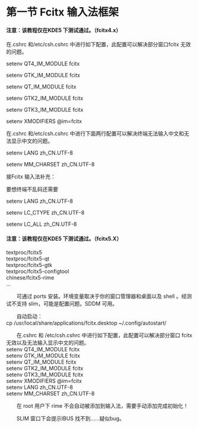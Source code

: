 # 第一节 Fcitx 输入法框架

#### 注意：该教程仅在KDE5 下测试通过。（fcitx4.x） <a href="zhu-yi-gai-jiao-cheng-jin-zai-kde5-xia-ce-shi-tong-guo" id="zhu-yi-gai-jiao-cheng-jin-zai-kde5-xia-ce-shi-tong-guo"></a>

在.cshrc 和/etc/csh.cshrc 中进行如下配置，此配置可以解决部分窗口fcitx 无效的问题。

setenv QT4\_IM\_MODULE fcitx

setenv GTK\_IM\_MODULE fcitx

setenv QT\_IM\_MODULE fcitx

setenv GTK2\_IM\_MODULE fcitx

setenv GTK3\_IM\_MODULE fcitx

setenv XMODIFIERS @im=fcitx

在.cshrc 和/etc/csh.cshrc 中进行下面两行配置可以解决终端无法输入中文和无法显示中文的问题。

setenv LANG zh\_CN.UTF-8

setenv MM\_CHARSET zh\_CN.UTF-8

接Fcitx 输入法补充：

要想终端不乱码还需要

setenv LANG zh\_CN.UTF-8

setenv LC\_CTYPE zh\_CN.UTF-8

setenv LC\_ALL zh\_CN.UTF-8





#### 注意：该教程仅在KDE5 下测试通过。（fcitx5.X）

textproc/fcitx5\
textproc/fcitx5-qt\
textproc/fcitx5-gtk\
textproc/fcitx5-configtool\
chinese/fcitx5-rime\
…

　　可通过 ports 安装。环境变量取决于你的窗口管理器和桌面以及 shell 。经测试不支持 slim，可能是配置问题。SDDM 可用。

　　自动启动：\
cp /usr/local/share/applications/fcitx.desktop \~/.config/autostart/

　　在.cshrc 和 /etc/csh.cshrc 中进行如下配置，此配置可以解决部分窗口 fcitx 无效以及无法输入显示中文的问题。\
setenv QT4\_IM\_MODULE fcitx\
setenv GTK\_IM\_MODULE fcitx\
setenv QT\_IM\_MODULE fcitx\
setenv GTK2\_IM\_MODULE fcitx\
setenv GTK3\_IM\_MODULE fcitx\
setenv XMODIFIERS @im=fcitx\
setenv LANG zh\_CN.UTF-8\
setenv MM\_CHARSET zh\_CN.UTF-8

　　在 root 用户下 rime 不会自动被添加到输入法，需要手动添加完成初始化！

　　SLIM 窗口下会提示IBUS 找不到……疑似bug。
